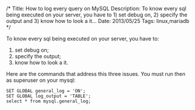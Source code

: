 /*
Title: How to log every query on MySQL
Description: To know every sql being executed on your server, you have to 1) set debug on, 2) specify the output and 3) know how to look a it...
Date: 2013/05/25
Tags: linux,mariadb
*/

To know every sql being executed on your server, you have to:

1. set debug on;
2. specify the output;
3. know how to look a it.

Here are the commands that address this three issues. You must run then as superuser on your mysql:


    SET GLOBAL general_log = 'ON';
    SET GLOBAL log_output = 'TABLE';
    select * from mysql.general_log;
